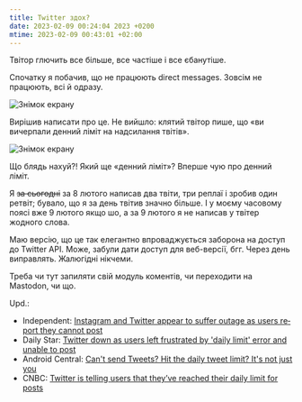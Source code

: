 ```yaml
---
title: Twitter здох?
date: 2023-02-09 00:24:04 2023 +0200
mtime: 2023-02-09 00:43:01 +02:00
---
```


Твітор глючить все більше, все частіше і все єбанутіше.

Спочатку я побачив, що не працюють <span lang="en">direct messages</span>. Зовсім не працюють, всі й одразу.

![Знімок екрану](/uploads/twitter_dead_1.png)

Вирішив написати про це. Не вийшло: клятий твітор пише, що «ви вичерпали денний ліміт на надсилання твітів».

![Знімок екрану](/uploads/twitter_dead_2.png)

Що блядь нахуй?! Який ще «денний ліміт»? Вперше чую про денний ліміт.

Я ~~за сьогодні~~ за 8 лютого написав два твіти, три реплаї і зробив один ретвіт; бувало, що я за день твітив значно більше. І у моєму часовому поясі вже 9 лютого якщо шо, а за 9 лютого я не написав у твітер жодного слова.

Маю версію, що це так елегантно впроваджується заборона на доступ до Twitter API. Може, забули дати доступ для веб-версії, бгг. Через день виправлять. Жалюгідні нікчеми.

Треба чи тут запиляти свій модуль коментів, чи переходити на Mastodon, чи що.

<div lang="en" markdown=1>

Upd.:

 - Independent: [Instagram and Twitter appear to suffer outage as users report they cannot post](https://news.yahoo.com/instagram-twitter-appear-suffer-outage-220102054.html)
 - Daily Star: [Twitter down as users left frustrated by 'daily limit' error and unable to post](https://www.dailystar.co.uk/news/latest-news/breaking-twitter-users-left-frustrated-29169686)
 - Android Central: [Can't send Tweets? Hit the daily tweet limit? It's not just you](https://www.androidcentral.com/apps-software/cant-send-tweets-hit-the-daily-tweet-limit-its-not-just-you)
 - CNBC: [Twitter is telling users that they’ve reached their daily limit for posts](https://www.cnbc.com/2023/02/08/twitter-daily-limit-error-prevents-users-from-posting.html)
 
 </div>
